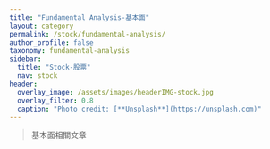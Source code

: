 ```yaml
---
title: "Fundamental Analysis-基本面"
layout: category
permalink: /stock/fundamental-analysis/
author_profile: false
taxonomy: fundamental-analysis
sidebar:
  title: "Stock-股票"
  nav: stock
header:
  overlay_image: /assets/images/headerIMG-stock.jpg
  overlay_filter: 0.8
  caption: "Photo credit: [**Unsplash**](https://unsplash.com)"
---
```


> 基本面相關文章